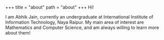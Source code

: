 +++
title = "about"
path = "about"
+++
Hi!

I am Abhik Jain, currently an undergraduate at International Institute of Information Technology, Naya Raipur. My main area of interest are Mathematics and Computer Science, and am always willing to learn more about them!
